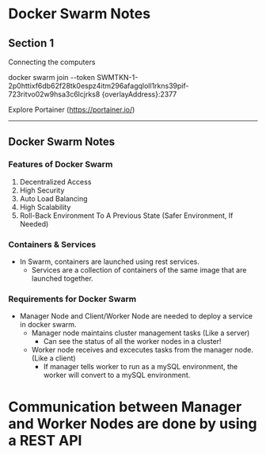 # Docker Swarm Notes

## Section 1

Connecting the computers

docker swarm join --token SWMTKN-1-2p0httixf6db62f28tk0espz4itm296afagqloll1rkns39pif-723ritvo02w9hsa3c6lcjrks8 {overlayAddress}:2377

Explore Portainer (https://portainer.io/)

***

## Docker Swarm Notes
### Features of Docker Swarm
1. Decentralized Access
2. High Security
3. Auto Load Balancing
4. High Scalability
5. Roll-Back Environment To A Previous State (Safer Environment, If Needed)
   
### Containers & Services
- In Swarm, containers are launched using rest services.
   - Services are a collection of containers of the same image that are launched together.
  
### Requirements for Docker Swarm
- Manager Node and Client/Worker Node are needed to deploy a service in docker swarm.
  - Manager node maintains cluster management tasks (Like a server)
    - Can see the status of all the worker nodes in a cluster!
  - Worker node receives and excecutes tasks from the manager node. (Like a client)
    - If manager tells worker to run as a mySQL environment, the worker will convert to a mySQL environment.

# Communication between Manager and Worker Nodes are done by using a REST API

